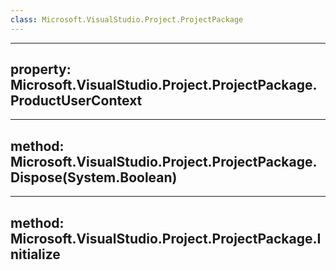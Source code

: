 ```yaml
---
class: Microsoft.VisualStudio.Project.ProjectPackage
---
```


---
property: Microsoft.VisualStudio.Project.ProjectPackage.ProductUserContext
---

---
method: Microsoft.VisualStudio.Project.ProjectPackage.Dispose(System.Boolean)
---

---
method: Microsoft.VisualStudio.Project.ProjectPackage.Initialize
---

